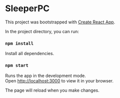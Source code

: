 # SleeperPC

This project was bootstrapped with [Create React App](https://github.com/facebook/create-react-app).

In the project directory, you can run:

### `npm install`

Install all dependencies.
### `npm start`
Runs the app in the development mode.\
Open [http://localhost:3000](http://localhost:3000) to view it in your browser.

The page will reload when you make changes.



 
